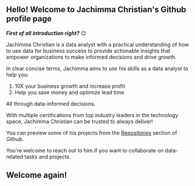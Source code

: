 ## Hello! Welcome to Jachimma Christian's Github profile page
**_First of all introduction right?_** 😉

Jachimma Christian is a data analyst with a practical understanding of how to use data for business success to provide actionable insights that empower organizations
to make informed decisions and drive growth. 

In clear concise terms, Jachimma aims to use his skills as a data analyst to help you:
1. 10X your business growth and increase profit
2. Help you save money and optimize lead time

All through data-informed decisions. 

With multiple certifications from top industry leaders in the technology space, Jachimma Christian can be trusted to always deliver!

You can preview some of his projects from the [Repositories](https://github.com/JachimmaChristian?tab=repositories) section of Github. 

You're welcome to reach out to him if you want to collaborate on data-related tasks and projects.

## Welcome again!

<!---
JachimmaChristian/JachimmaChristian is a ✨ special ✨ repository because its `README.md` (this file) appears on your GitHub profile.
You can click the Preview link to take a look at your changes.
--->
